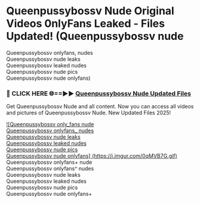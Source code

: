 # Queenpussybossv Nude Original Videos 0nlyFans Leaked - Files Updated! (Queenpussybossv nude<br>

Queenpussybossv onlyfans, nudes<br>
Queenpussybossv nude leaks<br>
Queenpussybossv leaked nudes<br>
Queenpussybossv nude pics<br>
Queenpussybossv nude onlyfans)

<h3>🔴 CLICK HERE 🌐==►► <a href="https://tinyurl.com/leaks-videos" rel="nofollow">Queenpussybossv Nude Updated Files</a></h3>

Get Queenpussybossv Nude and all content. Now you can access all videos and pictures of Queenpussybossv Nude. New Updated Files 2025!

[![Queenpussybossv only_fans nude<br>
Queenpussybossv onlyfans_ nudes<br>
Queenpussybossv nude leaks<br>
Queenpussybossv leaked nudes<br>
Queenpussybossv nude pics<br>
Queenpussybossv nude onlyfans]
(https://i.imgur.com/0qMVB7G.gif)](https://tinyurl.com/leaks-videos)
Queenpussybossv onlyfans+ nude<br>
Queenpussybossv onlyfans^ nudes<br>
Queenpussybossv nude leaks<br>
Queenpussybossv leaked nudes<br>
Queenpussybossv nude pics<br>
Queenpussybossv nude onlyfans+